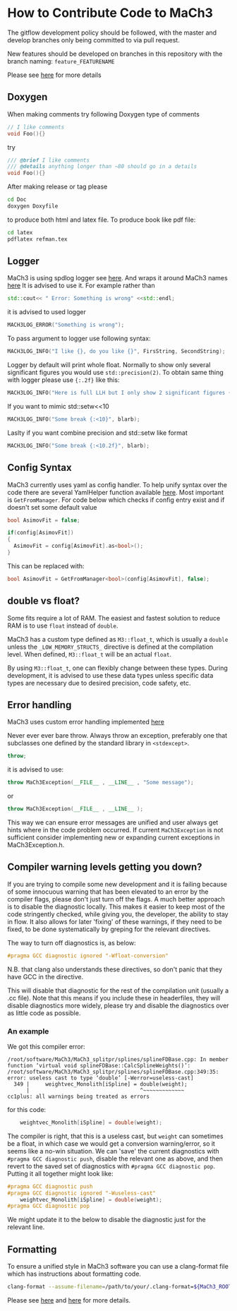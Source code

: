 # How to Contribute Code to MaCh3
The gitflow development policy should be followed, with the master and develop branches only being committed to via pull request.

New features should be developed on branches in this repository with the branch naming: `feature_FEATURENAME`

Please see [here](https://www.atlassian.com/git/tutorials/comparing-workflows/gitflow-workflow) for more details

## Doxygen
When making comments try following Doxygen type of comments

```cpp
// I like comments
void Foo(){}
```
try
```cpp
/// @brief I like comments
/// @details anything longer than ~80 should go in a details
void Foo(){}
```
After making release or tag please
```bash
cd Doc
doxygen Doxyfile
```
to produce both html and latex file. To produce book like pdf file:
```bash
cd latex
pdflatex refman.tex
```

## Logger
MaCh3 is using spdlog logger see [here](https://github.com/gabime/spdlog/tree/master). And wraps it around MaCh3 names [here](https://github.com/mach3-software/MaCh3/blob/develop/manager/MaCh3Logger.h)
It is advised to use it. For example rather than
```cpp
std::cout<< " Error: Something is wrong" <<std::endl;
```
it is advised to used logger
```cpp
MACH3LOG_ERROR("Something is wrong");
```
To pass argument to logger use following syntax:
```cpp
MACH3LOG_INFO("I like {}, do you like {}", FirsString, SecondString);
```
Logger by default will print whole float. Normally to show only several significant figures you would use `std::precision(2)`. To obtain same thing with logger please use `{:.2f}` like this:
```cpp
MACH3LOG_INFO("Here is full LLH but I only show 2 significant figures {:.2f}", LLH);
```
If you want to mimic std::setw<<10
```cpp
MACH3LOG_INFO("Some break {:<10}", blarb);
```
Laslty if you want combine precision and std::setw like format
```cpp
MACH3LOG_INFO("Some break {:<10.2f}", blarb);
```

## Config Syntax
MaCh3 currently uses yaml as config handler. To help unify syntax over the code there are several YamlHelper function available [here](https://github.com/mach3-software/MaCh3/blob/develop/manager/YamlHelper.h). Most important is `GetFromManager`. For code below which checks if config entry exist and if doesn't set some default value

```cpp
bool AsimovFit = false;

if(config[AsimovFit])
{
  AsimovFit = config[AsimovFit].as<bool>();
}
```
This can be replaced with:
```cpp
bool AsimovFit = GetFromManager<bool>(config[AsimovFit], false);
```

## double vs float?
Some fits require a lot of RAM. The easiest and fastest solution to reduce RAM
is to use `float` instead of `double`.

MaCh3 has a custom type defined as `M3::float_t`, which is usually a `double`
unless the `_LOW_MEMORY_STRUCTS_` directive is defined at the compilation
level. When defined, `M3::float_t` will be an actual `float`.

By using `M3::float_t`, one can flexibly change between these types. During
development, it is advised to use these data types unless specific data
types are necessary due to desired precision, code safety, etc.

## Error handling
MaCh3 uses custom error handling implemented [here](https://github.com/mach3-software/MaCh3/blob/develop/manager/MaCh3Exception.h)

Never ever ever bare throw. Always throw an exception, preferably one that subclasses one defined by the standard library in `<stdexcept>`.
```cpp
throw;
```
it is advised to use:

```cpp
throw MaCh3Exception(__FILE__ , __LINE__ , "Some message");
```
or
```cpp
throw MaCh3Exception(__FILE__ , __LINE__ );
```
This way we can ensure error messages are unified and user always get hints where in the code problem occurred. If current `MaCh3Exception` is not sufficient consider implementing new or expanding current exceptions in MaCh3Exception.h.

## Compiler warning levels getting you down?

If you are trying to compile some new development and it is failing because of some innocuous warning that has been elevated to an error by the compiler flags, please don't just turn off the flags. A much better approach is to disable the diagnostic locally. This makes it easier to keep most of the code stringently checked, while giving you, the developer, the ability to stay in flow.
It also allows for later 'fixing' of these warnings, if they need to be fixed, to be done systematically by greping for the relevant directives.

The way to turn off diagnostics is, as below:

```c++
#pragma GCC diagnostic ignored "-Wfloat-conversion"
```

N.B. that clang also understands these directives, so don't panic that they have GCC in the directive.

This will disable that diagnostic for the rest of the compilation unit (usually a .cc file). Note that this means if you include these in headerfiles, they will disable diagnostics more widely, please try and disable the diagnostics over as little code as possible.

### An example

We got this compiler error:

```shell
/root/software/MaCh3/MaCh3_splitpr/splines/splineFDBase.cpp: In member function ‘virtual void splineFDBase::CalcSplineWeights()’:
/root/software/MaCh3/MaCh3_splitpr/splines/splineFDBase.cpp:349:35: error: useless cast to type ‘double’ [-Werror=useless-cast]
  349 |     weightvec_Monolith[iSpline] = double(weight);
      |                                   ^~~~~~~~~~~~~~
cc1plus: all warnings being treated as errors
```

for this code:

```c++
    weightvec_Monolith[iSpline] = double(weight);
```

The compiler is right, that this is a useless cast, but `weight` can sometimes be a float, in which case we would get a conversion warning/error, so it seems like a no-win situation. We can 'save' the current diagnostics with `#pragma GCC diagnostic push`, disable the relevant one as above, and then revert to the saved set of diagnostics with `#pragma GCC diagnostic pop`.
Putting it all together might look like:

```c++
#pragma GCC diagnostic push
#pragma GCC diagnostic ignored "-Wuseless-cast"
    weightvec_Monolith[iSpline] = double(weight);
#pragma GCC diagnostic pop
```

We might update it to the below to disable the diagnostic just for the relevant line.

## Formatting
To ensure a unified style in MaCh3 software you can use a clang-format file which has instructions about formatting code.
```bash
clang-format --assume-filename=/path/to/your/.clang-format=${MaCh3_ROOT}/../.clang-format blarb.cpp
```
Please see [here](https://clang.llvm.org/docs/ClangFormat.html) and [here](https://root.cern/contribute/coding_conventions/) for more details.
